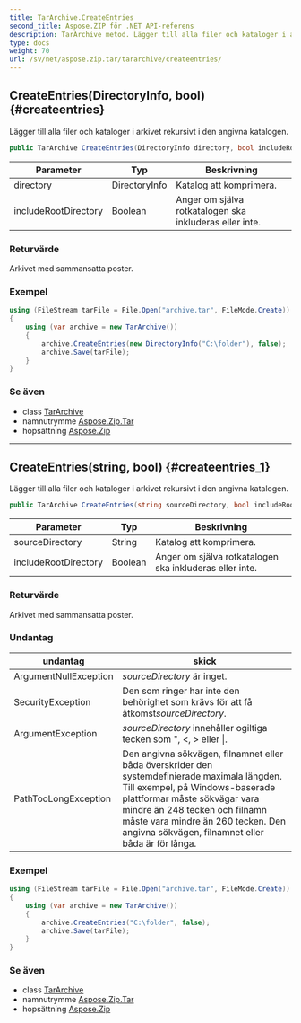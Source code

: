 ```yaml
---
title: TarArchive.CreateEntries
second_title: Aspose.ZIP för .NET API-referens
description: TarArchive metod. Lägger till alla filer och kataloger i arkivet rekursivt i den angivna katalogen.
type: docs
weight: 70
url: /sv/net/aspose.zip.tar/tararchive/createentries/
---
```

## CreateEntries(DirectoryInfo, bool) {#createentries}

Lägger till alla filer och kataloger i arkivet rekursivt i den angivna katalogen.

```csharp
public TarArchive CreateEntries(DirectoryInfo directory, bool includeRootDirectory = true)
```

| Parameter | Typ | Beskrivning |
| --- | --- | --- |
| directory | DirectoryInfo | Katalog att komprimera. |
| includeRootDirectory | Boolean | Anger om själva rotkatalogen ska inkluderas eller inte. |

### Returvärde

Arkivet med sammansatta poster.

### Exempel

```csharp
using (FileStream tarFile = File.Open("archive.tar", FileMode.Create))
{
    using (var archive = new TarArchive())
    {
        archive.CreateEntries(new DirectoryInfo("C:\folder"), false);
        archive.Save(tarFile);
    }
}
```

### Se även

* class [TarArchive](../)
* namnutrymme [Aspose.Zip.Tar](../../tararchive/)
* hopsättning [Aspose.Zip](../../../)

---

## CreateEntries(string, bool) {#createentries_1}

Lägger till alla filer och kataloger i arkivet rekursivt i den angivna katalogen.

```csharp
public TarArchive CreateEntries(string sourceDirectory, bool includeRootDirectory = true)
```

| Parameter | Typ | Beskrivning |
| --- | --- | --- |
| sourceDirectory | String | Katalog att komprimera. |
| includeRootDirectory | Boolean | Anger om själva rotkatalogen ska inkluderas eller inte. |

### Returvärde

Arkivet med sammansatta poster.

### Undantag

| undantag | skick |
| --- | --- |
| ArgumentNullException | *sourceDirectory* är inget. |
| SecurityException | Den som ringer har inte den behörighet som krävs för att få åtkomst*sourceDirectory*. |
| ArgumentException | *sourceDirectory* innehåller ogiltiga tecken som ", &lt;, &gt; eller &#x7C;. |
| PathTooLongException | Den angivna sökvägen, filnamnet eller båda överskrider den systemdefinierade maximala längden. Till exempel, på Windows-baserade plattformar måste sökvägar vara mindre än 248 tecken och filnamn måste vara mindre än 260 tecken. Den angivna sökvägen, filnamnet eller båda är för långa. |

### Exempel

```csharp
using (FileStream tarFile = File.Open("archive.tar", FileMode.Create))
{
    using (var archive = new TarArchive())
    {
        archive.CreateEntries("C:\folder", false);
        archive.Save(tarFile);
    }
}
```

### Se även

* class [TarArchive](../)
* namnutrymme [Aspose.Zip.Tar](../../tararchive/)
* hopsättning [Aspose.Zip](../../../)


